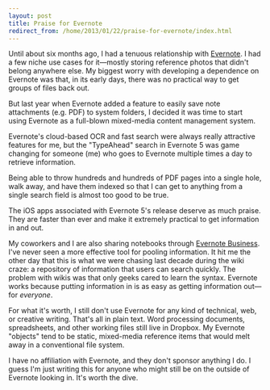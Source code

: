 ```yaml
---
layout: post
title: Praise for Evernote
redirect_from: /home/2013/01/22/praise-for-evernote/index.html
---
```

<p>Until about six months ago, I had a tenuous relationship with <a href="http://evernote.com">Evernote</a>. I had a few niche use cases for it—mostly storing reference photos that didn't belong anywhere else. My biggest worry with developing a dependence on Evernote was that, in its early days, there was no practical way to get groups of files back out. </p>

<p>But last year when Evernote added a feature to easily save note attachments (e.g. PDF) to system folders, I decided it was time to start using Evernote as a full-blown mixed-media content management system. </p>

<p>Evernote's cloud-based OCR and fast search were always really attractive features for me, but the "TypeAhead" search in Evernote 5 was game changing for someone (me) who goes to Evernote multiple times a day to retrieve information.</p>

<p>Being able to  throw hundreds and hundreds of PDF pages into a single hole, walk away, and have them indexed so that I can get to anything from a single search field is almost too good to be true. </p>

<p>The iOS apps associated with Evernote 5's release deserve as much praise. They are faster than ever and make it extremely practical to get information in and out.</p>

<p>My coworkers and I are also sharing notebooks through <a href="http://evernote.com/business/">Evernote Business</a>. I've never seen a more effective tool for pooling information. It hit me the other day that this is what we were chasing last decade during the wiki craze: a repository of information that users can search quickly. The problem with wikis was that only geeks cared to learn the syntax. Evernote works because putting information in is as easy as getting information out—for <em>everyone</em>.</p>

<p>For what it's worth, I still don't use Evernote for any kind of technical, web, or creative writing. That's all in plain text. Word processing documents, spreadsheets, and other working files still live in Dropbox. My Evernote "objects" tend to be static, mixed-media reference items that would melt away in a conventional file system.</p>

<p>I have no affiliation with Evernote, and they don't sponsor anything I do. I guess I'm just writing this for anyone who might still be on the outside of Evernote looking in. It's worth the dive.</p>
